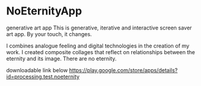 # NoEternityApp
generative art app
This is generative, iterative and interactive screen saver art app.
By your touch, it changes.

I combines analogue feeling and digital technologies in the creation of my work. 
I created composite collages that reflect on relationships between the eternity and its image.
There are no eternity.

downloadable link below
https://play.google.com/store/apps/details?id=processing.test.noeternity
